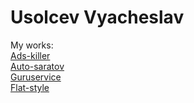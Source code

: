# Usolcev Vyacheslav
My works:   
[Ads-killer](https://clift26.github.io/ads-killer)  
[Auto-saratov](https://clift26.github.io/auto-saratov)  
[Guruservice](https://clift26.github.io/guruservice)  
[Flat-style](https://clift26.github.io/flat-style)  
